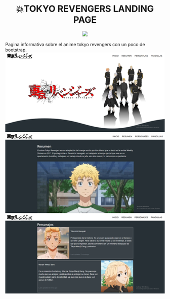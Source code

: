 <div align='center'>
  
# 💥TOKYO REVENGERS LANDING PAGE
<img src="https://skills.syvixor.com/api/icons?i=html,css3,bootstrap,javascript" > 
   <br>
</div>

Pagina informativa sobre el anime tokyo revengers con un poco de bootstrap.
<img src='./clase5/images/tr-1.png' />
<img src='./clase5/images/tr-2.png' />
<img src='./clase5/images/tr-3.png' />
